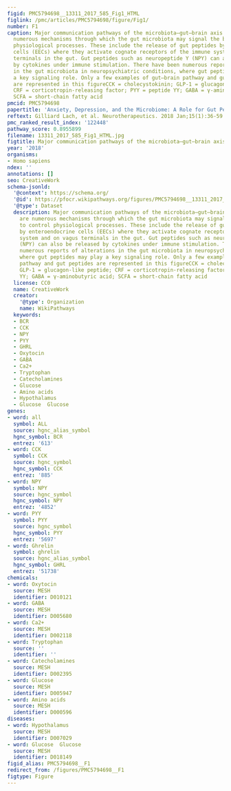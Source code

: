 ```yaml
---
figid: PMC5794698__13311_2017_585_Fig1_HTML
figlink: /pmc/articles/PMC5794698/figure/Fig1/
number: F1
caption: Major communication pathways of the microbiota–gut–brain axis. There are
  numerous mechanisms through which the gut microbiota may signal the brain to control
  physiological processes. These include the release of gut peptides by enteroendocrine
  cells (EECs) where they activate cognate receptors of the immune system and on vagus
  terminals in the gut. Gut peptides such as neuropeptide Y (NPY) can also be released
  by cytokines under immune stimulation. There have been numerous reports of alterations
  in the gut microbiota in neuropsychiatric conditions, where gut peptides may play
  a key signaling role. Only a few examples of gut–brain pathway and gut peptides
  are represented in this figureCCK = cholecystokinin; GLP-1 = glucagon-like peptide;
  CRF = corticotropin-releasing factor; PYY = peptide YY; GABA = γ-aminobutyric acid;
  SCFA = short-chain fatty acid
pmcid: PMC5794698
papertitle: 'Anxiety, Depression, and the Microbiome: A Role for Gut Peptides.'
reftext: Gilliard Lach, et al. Neurotherapeutics. 2018 Jan;15(1):36-59.
pmc_ranked_result_index: '122448'
pathway_score: 0.8955899
filename: 13311_2017_585_Fig1_HTML.jpg
figtitle: Major communication pathways of the microbiota–gut–brain axis
year: '2018'
organisms:
- Homo sapiens
ndex: ''
annotations: []
seo: CreativeWork
schema-jsonld:
  '@context': https://schema.org/
  '@id': https://pfocr.wikipathways.org/figures/PMC5794698__13311_2017_585_Fig1_HTML.html
  '@type': Dataset
  description: Major communication pathways of the microbiota–gut–brain axis. There
    are numerous mechanisms through which the gut microbiota may signal the brain
    to control physiological processes. These include the release of gut peptides
    by enteroendocrine cells (EECs) where they activate cognate receptors of the immune
    system and on vagus terminals in the gut. Gut peptides such as neuropeptide Y
    (NPY) can also be released by cytokines under immune stimulation. There have been
    numerous reports of alterations in the gut microbiota in neuropsychiatric conditions,
    where gut peptides may play a key signaling role. Only a few examples of gut–brain
    pathway and gut peptides are represented in this figureCCK = cholecystokinin;
    GLP-1 = glucagon-like peptide; CRF = corticotropin-releasing factor; PYY = peptide
    YY; GABA = γ-aminobutyric acid; SCFA = short-chain fatty acid
  license: CC0
  name: CreativeWork
  creator:
    '@type': Organization
    name: WikiPathways
  keywords:
  - BCR
  - CCK
  - NPY
  - PYY
  - GHRL
  - Oxytocin
  - GABA
  - Ca2+
  - Tryptophan
  - Catecholamines
  - Glucose
  - Amino acids
  - Hypothalamus
  - Glucose  Glucose
genes:
- word: all
  symbol: ALL
  source: hgnc_alias_symbol
  hgnc_symbol: BCR
  entrez: '613'
- word: CCK
  symbol: CCK
  source: hgnc_symbol
  hgnc_symbol: CCK
  entrez: '885'
- word: NPY
  symbol: NPY
  source: hgnc_symbol
  hgnc_symbol: NPY
  entrez: '4852'
- word: PYY
  symbol: PYY
  source: hgnc_symbol
  hgnc_symbol: PYY
  entrez: '5697'
- word: Ghrelin
  symbol: ghrelin
  source: hgnc_alias_symbol
  hgnc_symbol: GHRL
  entrez: '51738'
chemicals:
- word: Oxytocin
  source: MESH
  identifier: D010121
- word: GABA
  source: MESH
  identifier: D005680
- word: Ca2+
  source: MESH
  identifier: D002118
- word: Tryptophan
  source: ''
  identifier: ''
- word: Catecholamines
  source: MESH
  identifier: D002395
- word: Glucose
  source: MESH
  identifier: D005947
- word: Amino acids
  source: MESH
  identifier: D000596
diseases:
- word: Hypothalamus
  source: MESH
  identifier: D007029
- word: Glucose  Glucose
  source: MESH
  identifier: D018149
figid_alias: PMC5794698__F1
redirect_from: /figures/PMC5794698__F1
figtype: Figure
---
```

